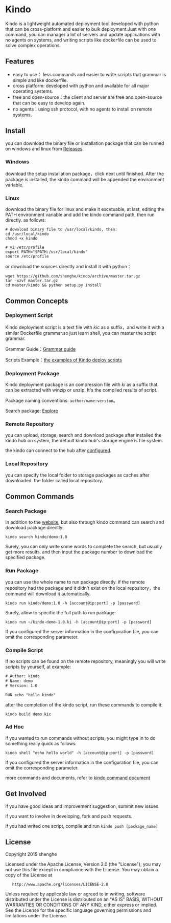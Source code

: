# Kindo

Kindo is a lightweight automated deployment tool developed with python that can be cross-platform and easier to bulk deployment.Just with one command, you can manager a lot of servers and update applications with no agents on systems, and writing scripts like dockerfile can be used to solve complex operations.

## Features

* easy to use： less commands and easier to write scripts that grammar is simple and like dockerfile.
* cross platform: developed with python and available for all major operating systems.
* free and open-source：the client and server are free and open-source that can be easy to develop again.
* no agents：using ssh protocol, with no agents to install on remote systems.

## Install

you can download the binary file or installation package that can be runned on windows and linux from [Releases](https://github.com/shenghe/kindo/releases).

### Windows

download the setup installation package，click next until finished. After the package is installed, the kindo command will be appended the environment variable.

### Linux

download the binary file for linux and make it excetuable, at last, editing the PATH environment variable and add the kindo command path, then run directly. as follows:

```shell
# download binary file to /usr/local/kindo, then:
cd /usr/local/kindo
chmod +x kindo

# vi /etc/profile
export PATH="$PATH:/usr/local/kindo"
source /etc/profile
```

or download the sources directly and install it with python：

```shell
wget https://github.com/shenghe/kindo/archive/master.tar.gz
tar -xzvf master.tar.gz 
cd master/kindo && python setup.py install
```


## Common Concepts

### Deployment Script

Kindo deployment script is a text file with *kic* as a suffix，and write it with a similar Dockerfile grammar.so just learn shell, you can master the script grammar.

Grammar Guide：[Grammar guide](https://github.com/shenghe/kindo/wiki/%E5%A6%82%E4%BD%95%E5%86%99%E8%87%AA%E5%8A%A8%E5%8C%96%E9%83%A8%E7%BD%B2%E8%84%9A%E6%9C%AC)

Scripts Example：[the examples of Kindo deploy scripts](https://github.com/shenghe/kindo/tree/master/examples)

### Deployment Package

Kindo deployment package is an compression file with *ki* as a suffix that can be extracted with winzip or unzip. It's the compiled results of script.

Package naming conventions: `author/name:version`。

Search package: [Explore](https://shenghe.github.io/kindo)

### Remote Repository

you can upload, storage, search and download package after installed the kindo hub on system, the default kindo hub's storage engine is file system.

the kindo can connect to the hub after [configured](https://github.com/shenghe/kindo/wiki/%E5%A6%82%E4%BD%95%E4%BF%AE%E6%94%B9KINDO%E9%85%8D%E7%BD%AE).

### Local Repository

you can specify the local folder to storage packages as caches after downloaded. the folder called local repository.

## Common Commands

### Search Package

In addition to the [website](https://shenghe.github.io/kindo), but also through kindo command can search and download package directly:

```shell
kindo search kindo/demo:1.0
```

Surely, you can only write some words to complete the search, but usually get more results. and then input the package number to download the specified package.

### Run Package

you can use the whole name to run package directly. if the remote repository had the package and it didn't exist on the local repository，the command will download it automatically.

```shell
kindo run kindo/demo:1.0 -h [account@ip:port] -p [password]
```

Surely, allow to specific the full path to run package:

```shell
kindo run ~/kindo-demo-1.0.ki -h [account@ip:port] -p [password]
```

If you configured the server information in the configuration file, you can omit the corresponding parameter.

### Compile Script

If no scripts can be found on the remote repository, meaningly you will write scripts by yourself, at example:

```txt
# Author: kindo
# Name: demo
# Version: 1.0

RUN echo "hello kindo"
```

after the completion of the kindo script, run these commands to compile it:

```shell
kindo build demo.kic
```

### Ad Hoc

if you wanted to run commands without scripts, you might type in to do something really quick as follows:

```shell
kindo shell "echo hello world" -h [account@ip:port] -p [password]
```

If you configured the server information in the configuration file, you can omit the corresponding parameter.


more commands and documents, refer to [kindo command document](https://github.com/shenghe/kindo/wiki/%E5%A6%82%E4%BD%95%E6%89%A7%E8%A1%8CKINDO%E5%91%BD%E4%BB%A4)


## Get Involved

if you have good ideas and improvement suggestion, summit new issues.

if you want to involve in developing, fork and push requests.

if you had writed one script, compile and run `kindo push [package_name]`


## License

Copyright 2015 shenghe

Licensed under the Apache License, Version 2.0 (the "License");
you may not use this file except in compliance with the License.
You may obtain a copy of the License at

       http://www.apache.org/licenses/LICENSE-2.0

Unless required by applicable law or agreed to in writing, software
distributed under the License is distributed on an "AS IS" BASIS,
WITHOUT WARRANTIES OR CONDITIONS OF ANY KIND, either express or implied.
See the License for the specific language governing permissions and
limitations under the License.
